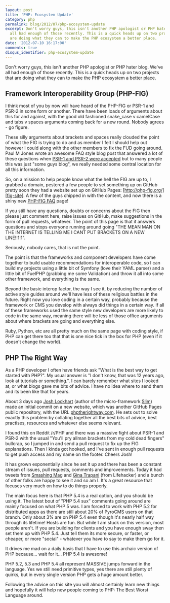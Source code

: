 ```yaml
---
layout: post
title: 'PHP: Ecosystem Update'
category: php
permalink: blog/2012/07/php-ecosystem-update
excerpt: Don't worry guys, this isn't another PHP apologist or PHP hater blog. We've
  all had enough of those recently. This is a quick heads up on two projects that
  are doing what they can to make the PHP ecosystem a better place.
date: '2012-07-10 16:17:00'
comments: true
disqus_identifier: php-ecosystem-update
---
```


Don't worry guys, this isn't another PHP apologist or PHP hater blog. We've all had enough of those recently. This is a quick heads up on two projects that are doing what they can to make the PHP ecosystem a better place.

## Framework Interoperability Group (PHP-FIG)

I think most of you by now will have heard of the PHP-FIG or PSR-1 and PSR-2 in some form or another. There have been loads of arguments about this for and against, with the good old fashioned snake_case v camelCase and tabs v spaces arguments coming back for a new round. Nobody agrees - go figure. 

These silly arguments about brackets and spaces really clouded the point of what the FIG is trying to do and as member I felt I should help out however I could along with the other members to fix the FUD going around. Paul M Jones wrote an awesome FAQ style blog post that answered a lot of these questions when [PSR-1 and PSR-2 were accepted](http://paul-m-jones.com/archives/2420) but to many people this was just "some guys blog", we really needed some central location for all this information.

So, on a mission to help people know what the hell the FIG are up to, I grabbed a domain, pestered a few people to set something up on GitHub pretty soon they had a website set up on GitHub Pages: [http://php-fig.org/][fig-site]. A few of the guys chipped in with the content, and now there is a shiny new [PHP-FIG FAQ][fig-faq] page!

If you still have any questions, doubts or concerns about the FIG then please just comment here, raise issues on GitHub, make suggestions in the form of pull requests, whatever. The point of this page is that it answers questions and stops everyone running around going "THE MEAN MAN ON THE INTERNET IS TELLING ME I CANT PUT BRACKETS ON A NEW LINE!!1!1". 

Seriously, nobody cares, that is not the point.

The point is that the frameworks and component developers have come together to build usable recommendations for interoperable code, so I can build my projects using a little bit of Symfony (love their YAML parser) and a little bit of FuelPHP (grabbing me some Validation) and throw it all into some other framework, and everything is the same. 

Beyond the basic interop factor, the way I see it, by reducing the number of active style guides around we'll have less of these religious battles in the future. Right now you love coding in a certain way, probably because the framework or CMS you develop with always did things in a certain way. If all of these frameworks used the same style new developers are more likely to code in the same way, meaning there will be less of those office arguments about where brackets are going and everything else.

Ruby, Python, etc are all pretty much on the same page with coding style, if PHP can get there too that that is one nice tick in the box for PHP (even if it doesn't change the world).

[fig-site]: http://www.php-fig.org/
[fig-faq]: http://www.php-fig.org/faq/

## PHP The Right Way

As a PHP developer I often have friends ask "What is the best way to get started with PHP?". My usual answer is "I don't know, that was 12 years ago, look at tutorials or something.". I can barely remember what sites I looked at, or what blogs gave me bits of advice. I have no idea where to send them and its been like that for years.

About 3 days ago [Josh Lockhart][josh] (author of the micro-framework [Slim][slim]) made an initial commit on a new website, which was another GitHub Pages public repository, with the URL [phptherightway.com][phptrw]. He sets out to solve exactly this problem by collating together all the best bits of advice, best practises, resources and whatever else seems relevant.

I found this on Reddit /r/PHP and there was a massive fight about PSR-1 and PSR-2 with the usual "You'll pry allman brackets from my cold dead fingers" bullcrap, so I jumped in and send a pull request to fix up the FIG explanations. Then I kinda got hooked, and I've sent in enough pull requests to get push access and my name on the footer. Cheers Josh!

It has grown exponentially since he set it up and there has been a constant stream of issues, pull requests, comments and improvements. Today it had tweets from [Smashing Mag][smashing] and [Gina Trapani][gina] (from Lifehacker) and a bunch of other folks are happy to see it and so am I. It's a great resource that focuses very much on how to do things properly.

The main focus here is that PHP 5.4 is a real option, and you should be using it. The latest bout of "PHP 5.4 sux" comments going around are mainly focused on what PHP 5 was. I am forced to work with PHP 5.2 for distributed apps as there are still about 20% of PyroCMS users on that branch. Only about 3% are on PHP 5.4 even though it's nearly half way through its lifetime! Hosts are fun. But while I am stuck on this version, most people aren't. If you are building for clients and you have enough sway then set them up with PHP 5.4. Just tell them its more secure, or faster, or cheaper, or more "social" - whatever you have to say to make them go for it.

It drives me mad on a daily basis that I have to use this archaic version of PHP because... wait for it... PHP 5.4 is awesome!

PHP 5.2, 5.3 and PHP 5.4 all represent MASSIVE jumps forward in the language. Yes we still need primitive types, yes there are still plenty of quirks, but in every single version PHP gets a huge amount better. 

Following the advice on this site you will almost certainly learn new things and hopefully it will help new people coming to PHP: The Best Worst Language around.

[josh]: https://twitter.com/codeguy
[slim]: http://www.slimframework.com/
[phptrw]: http://phptherightway.com
[smashing]: https://twitter.com/smashingmag/status/222585989426716674
[gina]: https://twitter.com/ginatrapani
[lifehacker]: http://lifehacker.com/